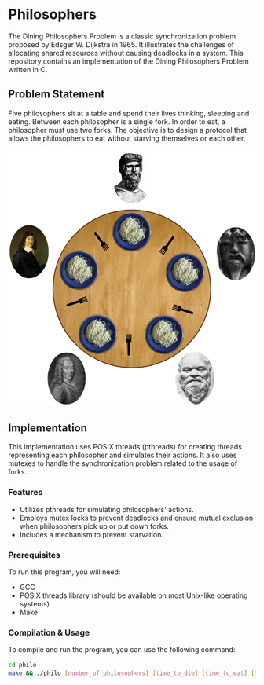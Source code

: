 # Philosophers

The Dining Philosophers Problem is a classic synchronization problem proposed by Edsger W. Dijkstra in 1965. It illustrates the challenges of allocating shared resources without causing deadlocks in a system. This repository contains an implementation of the Dining Philosophers Problem written in C.

## Problem Statement

Five philosophers sit at a table and spend their lives thinking, sleeping and eating. Between each philosopher is a single fork. In order to eat, a philosopher must use two forks. The objective is to design a protocol that allows the philosophers to eat without starving themselves or each other.

![Dining Philosophers](img/Dining_Philosophers.png)

## Implementation

This implementation uses POSIX threads (pthreads) for creating threads representing each philosopher and simulates their actions. It also uses mutexes to handle the synchronization problem related to the usage of forks.

### Features

- Utilizes pthreads for simulating philosophers' actions.
- Employs mutex locks to prevent deadlocks and ensure mutual exclusion when philosophers pick up or put down forks.
- Includes a mechanism to prevent starvation.

### Prerequisites

To run this program, you will need:

- GCC
- POSIX threads library (should be available on most Unix-like operating systems)
- Make

### Compilation & Usage

To compile and run the program, you can use the following command:

```bash
cd philo
make && ./philo [number_of_philosophers] [time_to_die] [time_to_eat] [time_to_sleep]
```
